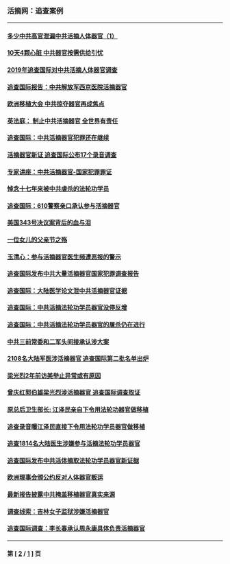 ### 活摘网：追查案例
---
#### [多少中共高官泄漏中共活摘人体器官（1）](../../pages/nf5880/n12671234.md?06030430) 
#### [10天4颗心脏 中共器官按需供给引忧](../../pages/nf5880/n12326366.md?06030430) 
#### [2019年追查国际对中共活摘人体器官调查](../../pages/nf5880/n11917733.md?06030430) 
#### [追查国际报告：中共解放军西京医院活摘器官](../../pages/nf5880/n11838359.md?06030430) 
#### [欧洲移植大会 中共掠夺器官再成焦点](../../pages/nf5880/n11538883.md?06030430) 
#### [英法庭： 制止中共活摘器官 全世界有责任](../../pages/nf5880/n11330691.md?06030430) 
#### [追查国际：中共活摘器官犯罪还在继续](../../pages/nf5880/n11218301.md?06030430) 
#### [活摘器官新证 追查国际公布17个录音调查](../../pages/nf5880/n10897744.md?06030430) 
#### [专家讲座：中共活摘器官-国家犯罪罪证](../../pages/nf5880/n8828153.md?06030430) 
#### [悼念十七年来被中共虐杀的法轮功学员](../../pages/nf5880/n8124823.md?06030430) 
#### [追查国际：610警察亲口承认参与活摘器官](../../pages/nf5880/n8109067.md?06030430) 
#### [美国343号决议案背后的血与泪](../../pages/nf5880/n8020684.md?06030430) 
#### [一位女儿的父亲节之殇](../../pages/nf5880/n8014122.md?06030430) 
#### [玉清心：参与活摘器官医生频遭恶报的警示](../../pages/nf5880/n4637546.md?06030430) 
#### [追查国际发布中共大量活摘器官国家犯罪调查报告](../../pages/nf5880/n4613428.md?06030430) 
#### [追查国际：大陆医学论文泄中共活摘器官证据](../../pages/nf5880/n4608794.md?06030430) 
#### [追查国际：中共活摘法轮功学员器官没停反增](../../pages/nf5880/n4584075.md?06030430) 
#### [追查国际：中共活摘法轮功学员器官的屠杀仍在进行](../../pages/nf5880/n4299154.md?06030430) 
#### [中共三前常委和二军头间接承认涉大案](../../pages/nf5880/n4286244.md?06030430) 
#### [2108名大陆军医涉活摘器官 追查国际第二批名单出炉](../../pages/nf5880/n4284769.md?06030430) 
#### [梁光烈2年前访美举止异常或有原因](../../pages/nf5880/n4279686.md?06030430) 
#### [曾庆红郭伯雄梁光烈涉活摘器官 追查国际调查取证](../../pages/nf5880/n4278462.md?06030430) 
#### [原总后卫生部长: 江泽民亲自下令用法轮功器官做移植](../../pages/nf5880/n4263864.md?06030430) 
#### [追查录音曝江泽民直接下令用法轮功学员器官做移植](../../pages/nf5880/n4261268.md?06030430) 
#### [追查1814名大陆医生涉嫌参与活摘法轮功学员器官](../../pages/nf5880/n4259055.md?06030430) 
#### [追查国际发布中共活体摘取法轮功学员器官新证据](../../pages/nf5880/n4258255.md?06030430) 
#### [欧洲理事会颁公约反对人体器官贩运](../../pages/nf5880/n4206955.md?06030430) 
#### [最新报告披露中共掩盖移植器官真实来源](../../pages/nf5880/n4140084.md?06030430) 
#### [调查线索：吉林女子监狱涉嫌活摘器官](../../pages/nf5880/n4044366.md?06030430) 
#### [追查国际调查：李长春承认周永康具体负责活摘器官](../../pages/nf5880/n3966668.md?06030430) 

---
#### 第 [ [2](./2.md?06030430) / [1](./1.md?06030430) ] 页

